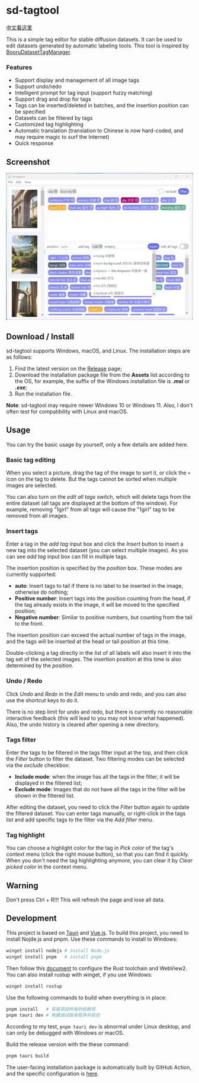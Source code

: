 # sd-tagtool

[中文看这里](README-CN.md)

This is a simple tag editor for stable diffusion datasets. It can be used to edit datasets generated by automatic labeling tools. This tool is inspired by [BooruDatasetTagManager](https://github.com/starik222/BooruDatasetTagManager).

### Features

- Support display and management of all image tags
- Support undo/redo
- Intelligent prompt for tag input (support fuzzy matching)
- Support drag and drop for tags
- Tags can be inserted/deleted in batches, and the insertion position can be specified
- Datasets can be filtered by tags
- Customized tag highlighting
- Automatic translation (translation to Chinese is now hard-coded, and may require magic to surf the Internet)
- Quick response

## Screenshot

![screenshot.png](images/screenshot.webp)

## Download / Install

sd-tagtool supports Windows, macOS, and Linux. The installation steps are as follows:
1. Find the latest version on the [Release](https://github.com/skiars/sd-tagtool/releases) page;
2. Download the installation package file from the **Assets** list according to the OS, for example, the suffix of the Windows installation file is **_.msi_** or **_.exe_**;
3. Run the installation file.

**Note**: sd-tagtool may require newer Windows 10 or Windows 11. Also, I don't often test for compatibility with Linux and macOS.

## Usage

You can try the basic usage by yourself, only a few details are added here.

### Basic tag editing

When you select a picture, drag the tag of the image to sort it, or click the `×` icon on the tag to delete. But the tags cannot be sorted when multiple images are selected.

You can also turn on the *edit all tags* switch, which will delete tags from the entire dataset (all tags are displayed at the bottom of the window). For example, removing "1girl" from all tags will cause the "1girl" tag to be removed from all images.

### Insert tags

Enter a tag in the *add tag* input box and click the *Insert* button to insert a new tag into the selected dataset (you can select multiple images). As you can see *add tag* input box can fill in multiple tags.

The insertion position is specified by the *position* box. These modes are currently supported:
- **auto**: Insert tags to tail if there is no label to be inserted in the image, otherwise do nothing;
- **Positive number**: Insert tags into the position counting from the head, if the tag already exists in the image, it will be moved to the specified position;
- **Negative number**: Similar to positive numbers, but counting from the tail to the front.

The insertion position can exceed the actual number of tags in the image, and the tags will be inserted at the head or tail position at this time.

Double-clicking a tag directly in the list of all labels will also insert it into the tag set of the selected images. The insertion position at this time is also determined by the *position*.

### Undo / Redo

Click *Undo* and *Redo* in the *Edit* menu to undo and redo, and you can also use the shortcut keys to do it.

There is no step limit for undo and redo, but there is currently no reasonable interactive feedback (this will lead to you may not know what happened). Also, the undo history is cleared after opening a new directory.

### Tags filter

Enter the tags to be filtered in the tags filter input at the top, and then click the *Filter* button to filter the dataset. Two filtering modes can be selected via the *exclude* checkbox:
- **Include mode**: when the image has all the tags in the filter, it will be displayed in the filtered list;
- **Exclude mode**: Images that do not have all the tags in the filter will be shown in the filtered list.

After editing the dataset, you need to click the *Filter* button again to update the filtered dataset. You can enter tags manually, or right-click in the tags list and add specific tags to the filter via the *Add filter* menu.

### Tag highlight

You can choose a highlight color for the tag in *Pick color* of the tag's context menu (click the right mouse button), so that you can find it quickly. When you don't need the tag highlighting anymore, you can clear it by *Clear picked color* in the context menu.

## Warning

Don't press Ctrl + R!!! This will refresh the page and lose all data.

## Development

This project is based on [Tauri](https://tauri.app/) and [Vue.js](https://vuejs.org/). To build this project, you need to install Nojde.js and pnpm. Use these commands to install to Windows:
``` bash
winget install nodejs # install Node.js
winget install pnpm   # install pnpm
```
Then follow this [document](https://tauri.app/v1/guides/getting-started/prerequisites) to configure the Rust toolchain and WebView2. You can also install rustup with winget, if you use Windows:
``` bash
winget install rustup
```

Use the following commands to build when everything is in place:
``` bash
pnpm install   # 安装项目所有的依赖项
pnpm tauri dev # 构建调试版本程序并启动
```
According to my test, `pnpm tauri dev` is abnormal under Linux desktop, and can only be debugged with Windows or macOS.

Build the release version with the these command:
``` bash
pnpm tauri build
```

The user-facing installation package is automatically built by GitHub Action, and the specific configuration is [here](.github/workflows).
